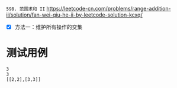 
`598. 范围求和 II` https://leetcode-cn.com/problems/range-addition-ii/solution/fan-wei-qiu-he-ii-by-leetcode-solution-kcxq/
- [x] 方法一：维护所有操作的交集

# 测试用例

```
3
3
[[2,2],[3,3]]
```
